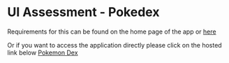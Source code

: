 # UI Assessment - Pokedex

Requirements for this can be found on the home page of the app or [here](./src/README.md)

Or if you want to access the application directly please click on the hosted link below
[Pokemon Dex](https://pokemon-reliaquest.netlify.app/)
